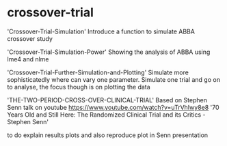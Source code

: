 # crossover-trial

'Crossover-Trial-Simulation'
Introduce a function to simulate ABBA crossover study

'Crossover-Trial-Simulation-Power'
Showing the analysis of ABBA using lme4 and nlme

'Crossover-Trial-Further-Simulation-and-Plotting' 
Simulate more sophisticatedly where can vary one parameter. Simulate one trial and go on to analyse, the focus though is on plotting the data

'THE-TWO-PERIOD-CROSS-OVER-CLINICAL-TRIAL' Based on Stephen Senn talk on youtube https://www.youtube.com/watch?v=uTrVhIwy8e8 '70 Years Old and Still Here: The Randomized Clinical Trial and its Critics - Stephen Senn'
 
 
to do explain results plots and also reproduce plot in Senn presentation

